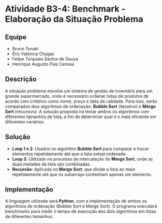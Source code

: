 # Atividade B3-4: Benchmark - Elaboração da Situação Problema

## Equipe
- Bruno Tonaki
- Eric Valencia Chagas
- Felipe Torquato Santos de Souza
- Henrique Augusto Pais Canosa

## Descrição

A situação problema envolve um sistema de gestão de inventário para um grande supermercado, onde é necessário ordenar listas de produtos de acordo com critérios como nome, preço e data de validade. Para isso, serão comparados dois algoritmos de ordenação: **Bubble Sort** (iterativo) e **Merge Sort** (recursivo). A solução proposta irá testar ambos os algoritmos com diferentes tamanhos de lista, a fim de determinar qual é o mais eficiente em diferentes cenários.

## Solução

- **Loop 1 e 2**: Usados no algoritmo **Bubble Sort** para comparar e trocar elementos repetidamente até que a lista esteja ordenada.
- **Loop 3**: Utilizado no processo de intercalação do **Merge Sort**, onde as duas metades da lista são combinadas.
- **Recursão**: Aplicada no **Merge Sort**, que divide a lista ao meio repetidamente até que os subarrays contenham apenas um elemento.

## Implementação

A linguagem utilizada será **Python**, com a implementação de ambos os algoritmos de ordenação (Bubble Sort e Merge Sort). O programa executará benchmarks para medir o tempo de execução dos dois algoritmos em listas de diferentes tamanhos.